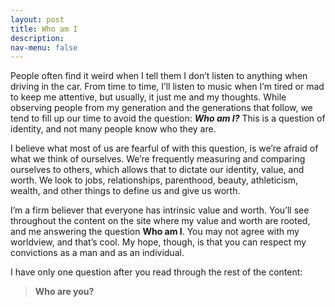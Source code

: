 ```yaml
---
layout: post
title: Who am I
description:
nav-menu: false
---
```


People often find it weird when I tell them I don’t listen to anything when driving in the car. From time to time, I’ll listen to music when I’m tired or mad to keep me attentive, but usually, it just me and my thoughts. While observing people from my generation and the generations that follow, we tend to fill up our time to avoid the question: ***Who am I?*** This is a question of identity, and not many people know who they are.

I believe what most of us are fearful of with this question, is we’re afraid of what we think of ourselves. We’re frequently measuring and comparing ourselves to others, which allows that to dictate our identity, value, and worth. We look to jobs, relationships, parenthood, beauty, athleticism, wealth, and other things to define us and give us worth. 

I’m a firm believer that everyone has intrinsic value and worth. You’ll see throughout the content on the site where my value and worth are rooted, and me answering the question **Who am I**. You may not agree with my worldview, and that’s cool. My hope, though, is that you can respect my convictions as a man and as an individual. 

I have only one question after you read through the rest of the content:


> **Who are you?**